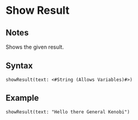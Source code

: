 # Show Result
## Notes
Shows the given result.
## Syntax
```
showResult(text: <#String (Allows Variables)#>)
```
## Example
```
showResult(text: "Hello there General Kenobi")
```